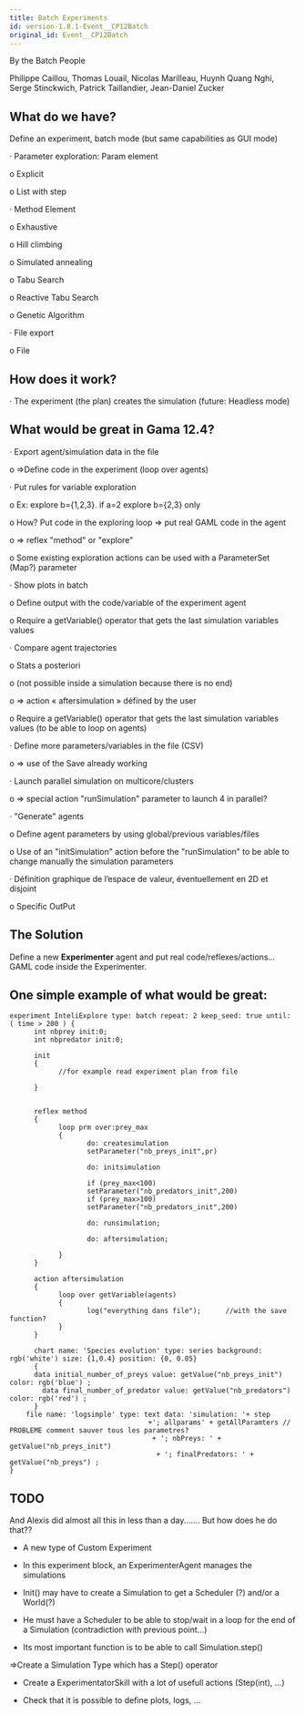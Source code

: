 ```yaml
---
title: Batch Experiments
id: version-1.8.1-Event__CP12Batch
original_id: Event__CP12Batch
---
```



By the Batch People

Philippe Caillou,
Thomas Louail,
Nicolas Marilleau,
Huynh Quang Nghi,
Serge Stinckwich,
Patrick Taillandier,
Jean-Daniel Zucker


## What do we have?

Define an experiment, batch mode (but same capabilities as GUI mode)

·         Parameter exploration:  Param element

o   Explicit

o   List with step

·         Method Element

o   Exhaustive

o   Hill climbing

o   Simulated annealing

o   Tabu Search

o   Reactive Tabu Search

o   Genetic Algorithm

·         File export

o   File

## How does it work?

·         The experiment (the plan) creates the simulation (future: Headless mode)


## What would be great in Gama 12.4?

·         Export agent/simulation data in the file

o   =>Define code in the experiment (loop over agents)

·         Put rules for variable exploration

o   Ex: explore b={1,2,3}. if a=2 explore b={2,3} only

o   How? Put code in the exploring loop => put real GAML code in the agent

o   => reflex "method" or "explore"

o   Some existing exploration actions can be used with a ParameterSet (Map?) parameter

·         Show plots in batch

o   Define output with the code/variable of the experiment agent

o   Require a getVariable() operator that gets the last simulation variables values

·         Compare agent trajectories

o   Stats a posteriori

o   (not possible inside a simulation because there is no end)

o   => action « aftersimulation » défined by the user

o   Require a getVariable() operator that gets the last simulation variables values (to be able to loop on agents)

·         Define more parameters/variables in the file (CSV)

o   => use of the Save already working

·         Launch parallel simulation on multicore/clusters

o   => special action "runSimulation" parameter to launch 4 in parallel?

·         "Generate" agents

o   Define agent parameters by using global/previous variables/files

o   Use of an "initSimulation" action before the "runSimulation" to  be able to change manually the simulation parameters

·         Définition graphique de l’espace de valeur, éventuellement en 2D et disjoint

o   Specific OutPut

## The Solution

Define a new **Experimenter** agent and put real code/reflexes/actions... GAML code inside the Experimenter.

## One simple example of what would be great:
```
experiment InteliExplore type: batch repeat: 2 keep_seed: true until: ( time > 200 ) {
      int nbprey init:0;
      int nbpredator init:0;

      init
      {
            //for example read experiment plan from file
           
      }
     

      reflex method
      {
            loop prm over:prey_max
            {
                   do: createsimulation
                   setParameter("nb_preys_init",pr)

                   do: initsimulation

                   if (prey_max<100)
                   setParameter("nb_predators_init",200)
                   if (prey_max>100)
                   setParameter("nb_predators_init",200)

                   do: runsimulation;

                   do: aftersimulation;
                  
            }
      }

      action aftersimulation
      {
            loop over getVariable(agents)
            {
                   log("everything dans file");      //with the save function?
            }     
      }

      chart name: 'Species evolution' type: series background: rgb('white') size: {1,0.4} position: {0, 0.05}
      {
      data initial_number_of_preys value: getValue("nb_preys_init") color: rgb('blue') ;
        data final_number_of_predator value: getValue("nb_predators") color: rgb('red') ;
      }
    file name: 'logsimple' type: text data: 'simulation: '+ step
                                  +'; allparams' + getAllParamters // PROBLEME comment sauver tous les parametres?
                                   + '; nbPreys: ' + getValue("nb_preys_init")
                                    + '; finalPredators: ' + getValue("nb_preys") ;
}

```

## TODO

And Alexis did almost all this in less than a day....... But how does he do that??

- A new type of Custom Experiment

- In this experiment block, an ExperimenterAgent manages the simulations

- Init() may have to create a Simulation to get a Scheduler (?) and/or a World(?)

- He must have a Scheduler to be able to stop/wait in a loop for the end of a Simulation (contradiction with previous point...)

- Its most important function is to be able to call Simulation.step()

=>Create a Simulation Type which has a Step() operator

- Create a ExperimentatorSkill with a lot of usefull actions (Step(int), ...)

- Check that it is possible to define plots, logs, ...